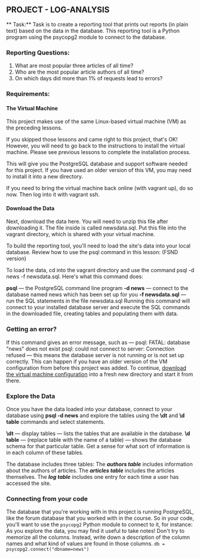 ## PROJECT - LOG-ANALYSIS

** Task:**
 Task is to create a reporting tool that prints out reports (in plain text) based on the data in the database. This reporting tool is a Python program using the psycopg2 module to connect to the database.

### Reporting Questions:
 1) What are most popular three articles of all time?
 2) Who are the most popular article authors of all time?
 3) On which days did more than 1% of requests lead to errors? 

### Requirements:
#### The Virtual Machine
This project makes use of the same Linux-based virtual machine (VM) as the preceding lessons.

If you skipped those lessons and came right to this project, that's OK! However, you will need to go back to the instructions to install the virtual machine. Please see previous lessons to complete the installation process.

This will give you the PostgreSQL database and support software needed for this project. If you have used an older version of this VM, you may need to install it into a new directory.

If you need to bring the virtual machine back online (with vagrant up), do so now. Then log into it with vagrant ssh.

 #### Download the Data
 Next, download the data here. You will need to unzip this file after downloading it. The file inside is called newsdata.sql. Put this file into the vagrant directory, which is shared with your virtual machine.

To build the reporting tool, you'll need to load the site's data into your local database. Review how to use the psql command in this lesson: (FSND version)

To load the data, cd into the vagrant directory and use the command psql -d news -f newsdata.sql.
Here's what this command does:

**psql** — the PostgreSQL command line program
**-d news** — connect to the database named news which has been set up for you
**-f newsdata.sql** — run the SQL statements in the file newsdata.sql
Running this command will connect to your installed database server and execute the SQL commands in the downloaded file, creating tables and populating them with data.

### Getting an error?
If this command gives an error message, such as —
psql: FATAL: database "news" does not exist
psql: could not connect to server: Connection refused
— this means the database server is not running or is not set up correctly. This can happen if you have an older version of the VM configuration from before this project was added. To continue, [download the virtual machine configuration](https://classroom.udacity.com/me) into a fresh new directory and start it from there.

### Explore the Data
Once you have the data loaded into your database, connect to your database using **psql -d news** and explore the tables using the **\dt** and **\d table** commands and select statements.

**\dt** — display tables — lists the tables that are available in the database.
**\d table** — (replace table with the name of a table) — shows the database schema for that particular table.
Get a sense for what sort of information is in each column of these tables.

The database includes three tables:
The ***authors table*** includes information about the authors of articles.
The ***articles table*** includes the articles themselves.
The ***log table*** includes one entry for each time a user has accessed the site.

### Connecting from your code
The database that you're working with in this project is running PostgreSQL, like the forum database that you worked with in the course. So in your code, you'll want to use the ```psycopg2``` Python module to connect to it, for instance:
As you explore the data, you may find it useful to take notes! Don't try to memorize all the columns. Instead, write down a description of the column names and what kind of values are found in those columns.
              ```db = psycopg2.connect("dbname=news")```